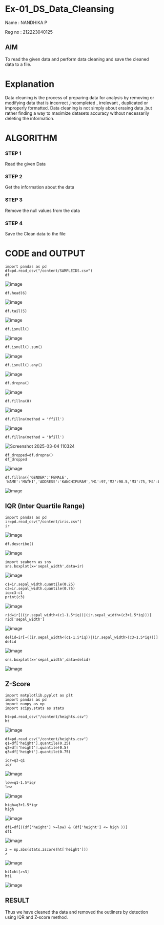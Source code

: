 # Ex-01_DS_Data_Cleansing

Name : NANDHIKA P

Reg no : 212223040125

## AIM
To read the given data and perform data cleaning and save the cleaned data to a file. 

# Explanation
Data cleaning is the process of preparing data for analysis by removing or modifying data that is incorrect ,incompleted , irrelevant , duplicated or improperly formatted. 
Data cleaning is not simply about erasing data ,but rather finding a way to maximize datasets accuracy without necessarily deleting the information. 

# ALGORITHM
### STEP 1
Read the given Data
### STEP 2
Get the information about the data
### STEP 3
Remove the null values from the data
### STEP 4
Save the Clean data to the file

# CODE and OUTPUT

```
import pandas as pd
df=pd.read_csv("/content/SAMPLEIDS.csv")
df
```

![image](https://github.com/user-attachments/assets/cca2db3d-1805-48eb-834b-e959a0dde974)

```
df.head(6)
```

![image](https://github.com/user-attachments/assets/cc23c979-34f1-471c-bbc5-af1ee17e12de)

```
df.tail(5)
```

![image](https://github.com/user-attachments/assets/f573789f-c186-40e9-bb9a-4619e5fee2a2)

```
df.isnull()
```

![image](https://github.com/user-attachments/assets/cc7cc58d-c9f9-4575-9d83-d5d81f05c2d5)

```
df.isnull().sum()
```

![image](https://github.com/user-attachments/assets/f902577c-8140-4d5d-917d-53730e32c4e2)

```
df.isnull().any()
```

![image](https://github.com/user-attachments/assets/f03e6cad-2790-4d5e-9eb8-5a5152356fed)

```
df.dropna()
```

![image](https://github.com/user-attachments/assets/d81c43c3-df1a-475d-ab1c-bd6551e41915)

```
df.fillna(0)
```

![image](https://github.com/user-attachments/assets/e6bc8d1a-1e56-4322-8c66-c48c8c52ca24)

```
df.fillna(method = 'ffill')
```

![image](https://github.com/user-attachments/assets/1c84a3b2-151f-4dc7-b6a0-406bc670a5c1)

```
df.fillna(method = 'bfill')
```

![Screenshot 2025-03-04 110324](https://github.com/user-attachments/assets/f24a8b49-c7c9-4965-89d7-713f402d5735)

```
df_dropped=df.dropna()
df_dropped
```

![image](https://github.com/user-attachments/assets/ed7089ea-cb2d-42e5-8df0-321f42ecf4a4)

```
df.fillna({'GENDER':'FEMALE', 'NAME':'MATHI','ADDRESS':'KANCHIPURAM','M1':97,'M2':98.5,'M3':75,'M4':85,'TOTAL':315,'AVG':85.79999})
```

![image](https://github.com/user-attachments/assets/4f0225ec-adf7-44d4-a679-c4033c1a5a62)

## IQR (Inter Quartile Range)

```
import pandas as pd
ir=pd.read_csv("/content/iris.csv")
ir
```

![image](https://github.com/user-attachments/assets/c0958171-c2e3-46f2-b614-30f591e2e4b1)

```
df.describe()
```

![image](https://github.com/user-attachments/assets/b4617801-40ec-42c5-b452-2452b923aca0)

```
import seaborn as sns
sns.boxplot(x='sepal_width',data=ir)
```

![image](https://github.com/user-attachments/assets/a407b3e5-3ad8-4795-8ee8-5977e773f8ba)

```
c1=ir.sepal_width.quantile(0.25)
c3=ir.sepal_width.quantile(0.75)
iq=c3-c1
print(c3)
```

![image](https://github.com/user-attachments/assets/232ad118-8b7c-4ece-90d2-f66223b1b2f3)

```
rid=ir[((ir.sepal_width<(c1-1.5*iq))|(ir.sepal_width>(c3+1.5*iq)))]
rid['sepal_width']

```

![image](https://github.com/user-attachments/assets/52c07ff3-a5d9-4741-b0a8-9b5c46154efe)

```
delid=ir[~((ir.sepal_width<(c1-1.5*iq))|(ir.sepal_width>(c3+1.5*iq)))]
delid
```

![image](https://github.com/user-attachments/assets/9f90afa0-9a94-46be-a6f5-249acf0ea11f)

```
sns.boxplot(x='sepal_width',data=delid)
```

![image](https://github.com/user-attachments/assets/33652adc-d3fd-4413-a455-e129aeb07d8a)

## Z-Score

```
import matplotlib.pyplot as plt
import pandas as pd
import numpy as np
import scipy.stats as stats

ht=pd.read_csv("/content/heights.csv")
ht

```

![image](https://github.com/user-attachments/assets/c002ab92-d025-4d92-9b57-0e2d1bb7a83d)

```
df=pd.read_csv("/content/heights.csv")
q1=df['height'].quantile(0.25)
q2=df['height'].quantile(0.5)
q3=df['height'].quantile(0.75)

iqr=q3-q1
iqr
```

![image](https://github.com/user-attachments/assets/dfed64d3-65db-417f-835a-7ef4c449df7b)

```
low=q1-1.5*iqr
low
```

![image](https://github.com/user-attachments/assets/668349ef-9bb6-4ac5-bfed-3a90f1217283)

```
high=q3+1.5*iqr
high
```

![image](https://github.com/user-attachments/assets/5f6b2890-82da-4f73-b19c-17351f08d6a9)

```
df1=df[((df['height'] >=low) & (df['height'] <= high ))]
df1
```

![image](https://github.com/user-attachments/assets/572f383a-0096-48bc-be32-811a1e1906de)


```
z = np.abs(stats.zscore(ht['height']))
z
```

![image](https://github.com/user-attachments/assets/899666e4-378e-4e8d-ada5-e318f40793ff)

```
ht1=ht[z<3]
ht1
```

![image](https://github.com/user-attachments/assets/136e8860-e3e4-46ec-9fc4-455da4343e0e)


## RESULT 

Thus we have cleaned tha data and removed the outliners by detection using IQR and Z-score method.




